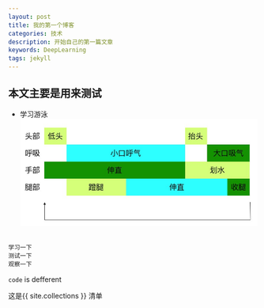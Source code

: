 ```yaml
---
layout: post
title: 我的第一个博客
categories: 技术
description: 开始自己的第一篇文章
keywords: DeepLearning
tags: jekyll
---
```



## 本文主要是用来测试
- 学习游泳
![](/images/wiki/breaststroke.png)


```sh

学习一下
测试一下
观察一下
```
`code` is defferent

这是{{ site.collections }} 清单
